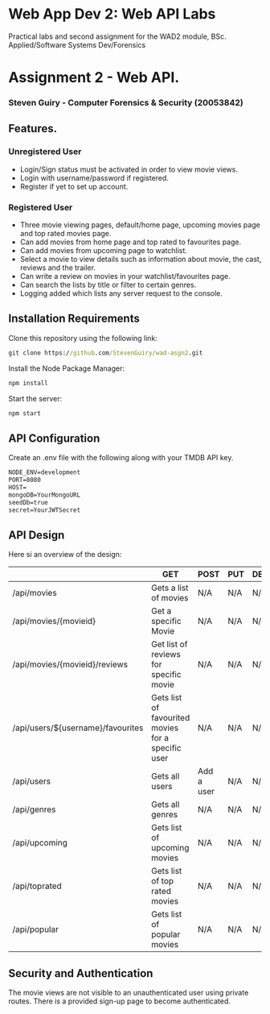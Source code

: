 # Web App Dev 2: Web API Labs

Practical labs and second assignment for the WAD2 module, BSc. Applied/Software Systems Dev/Forensics  


# Assignment 2 - Web API.

### Steven Guiry - Computer Forensics & Security (20053842)

## Features.
 
 ### Unregistered User
 + Login/Sign status must be activated in order to view movie views.
 + Login with username/password if registered.
 + Register if yet to set up account.

 ### Registered User
 + Three movie viewing pages, default/home page, upcoming movies page and top rated movies page.
 + Can add movies from home page and top rated to favourites page.
 + Can add movies from upcoming page to watchlist.
 + Select a movie to view details such as information about movie, the cast, reviews and the trailer.
 + Can write a review on movies in your watchlist/favourites page.
 + Can search the lists by title or filter to certain genres.
 + Logging added which lists any server request to the console.

## Installation Requirements

Clone this repository using the following link:

```bat
git clone https://github.com/StevenGuiry/wad-asgn2.git
```

Install the Node Package Manager:

```bat
npm install
```

Start the server:

```bat
npm start
```

## API Configuration
Create an .env file with the following along with your TMDB API key. 

```bat
NODE_ENV=development
PORT=8080
HOST=
mongoDB=YourMongoURL
seedDb=true
secret=YourJWTSecret
```


## API Design
Here si an overview of the design: 

|  |  GET | POST | PUT | DELETE
| -- | -- | -- | -- | -- 
| /api/movies |Gets a list of movies | N/A | N/A | N/A
| /api/movies/{movieid} | Get a specific Movie | N/A | N/A | N/A
| /api/movies/{movieid}/reviews | Get list of reviews for specific movie | N/A | N/A | N/A
| /api/users/${username}/favourites | Gets list of favourited movies for a specific user | N/A | N/A | N/A  
| /api/users | Gets all users | Add a user | N/A | N/A
| /api/genres | Gets all genres | N/A | N/A | N/A
| /api/upcoming | Gets list of upcoming movies | N/A | N/A | N/A
| /api/toprated | Gets list of top rated movies | N/A | N/A | N/A
| /api/popular | Gets list of popular movies | N/A | N/A | N/A



## Security and Authentication
The movie views are not visible to an unauthenticated user using private routes. There is a provided sign-up page to become authenticated. 
